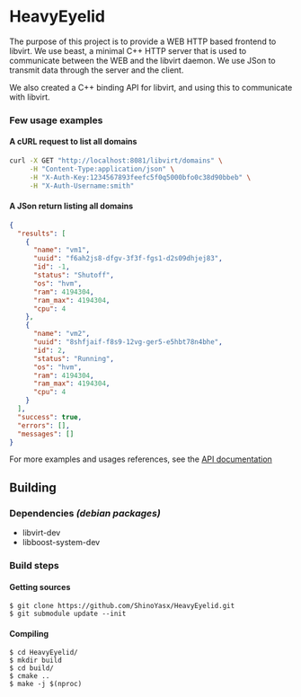 # HeavyEyelid

The purpose of this project is to provide a WEB HTTP based frontend to libvirt. We use beast, a minimal C++ HTTP server that is used to communicate between the WEB and the libvirt daemon. We use JSon to transmit data through the server and the client.

We also created a C++ binding API for libvirt, and using this to communicate with libvirt.

### Few usage examples

#### A cURL request to list all domains

```bash
curl -X GET "http://localhost:8081/libvirt/domains" \
     -H "Content-Type:application/json" \
     -H "X-Auth-Key:1234567893feefc5f0q5000bfo0c38d90bbeb" \
     -H "X-Auth-Username:smith"
```

#### A JSon return listing all domains

```json
{
  "results": [
    {
      "name": "vm1",
      "uuid": "f6ah2js8-dfgv-3f3f-fgs1-d2s09dhjej83",
      "id": -1,
      "status": "Shutoff",
      "os": "hvm",
      "ram": 4194304,
      "ram_max": 4194304,
      "cpu": 4
    },
    {
      "name": "vm2",
      "uuid": "8shfjaif-f8s9-12vg-ger5-e5hbt78n4bhe",
      "id": 2,
      "status": "Running",
      "os": "hvm",
      "ram": 4194304,
      "ram_max": 4194304,
      "cpu": 4
    }
  ],
  "success": true,
  "errors": [],
  "messages": []
}
```

For more examples and usages references, see the [API documentation](https://github.com/ShinoYasx/HeavyEyelid/wiki/API-documentation)

## Building
### Dependencies *(debian packages)*
- libvirt-dev
- libboost-system-dev

### Build steps
#### Getting sources
```
$ git clone https://github.com/ShinoYasx/HeavyEyelid.git
$ git submodule update --init
```
#### Compiling
```
$ cd HeavyEyelid/
$ mkdir build
$ cd build/
$ cmake ..
$ make -j $(nproc)
```
